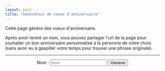 ```yaml
---
layout: post
title: "Générateur de voeux d'anniversaire"
---
```



Cette page génère des voeux d'anniversaire.

Après avoir rentré un nom, vous pouvez partager l'url de la page pour souhaiter un bon anniversaire personnalisé à la personne de votre choix (sans avoir eu à gaspiller votre temps pour trouver une phrase originale).


----------------


<p align="center">
	<span>Nom : </span>
	<input type="text" id="Nameinput" placeholder="Nom">
	<input type="button" id= "GenInput" value="Générer"> 
</p>

<p id="wishOutut"></p>

<script type="text/javascript">

	var NameInput = document.getElementById("Nameinput");
	var GenInput = document.getElementById("GenInput");

	NameInput.value = getUrlParam("name","");

	NameInput.addEventListener('change', modifyUrl);
	GenInput.addEventListener('click',Generate)

	Generate()

	function modifyUrl() {
		window.location.search = "name="+NameInput.value;
	}

	function Generate() {
		var fete = (Math.random()>0.8);
		var Name = NameInput.value;

		if (fete) {
			var wish = randomFromList([
				"Bonne ",
				"Joyeuse "]);
			wish += "fête d'";
		}
		else {
			var wish = randomFromList([
				"Bon ",
				"Joyeux "]);
		}

		var anniv = randomFromList([
			"anniversaire ",
			"anniv "]);

		wish += anniv;

		if (Name != ""){
			if (Math.random()>0.2){
				wish += Name;

				if (Math.random()>0.7){
					for (var i = 0; i < Math.floor(Math.random()*2) + 2; i++) {
						wish+= Name[Name.length-1];
					}
				}
				wish += " "
			}
		}

		for (var i = 0; i < Math.floor(Math.random()*5 -1); i++) {
			wish += "!";
		}

		wish += " "

		for (var i = 0; i < Math.floor(Math.random()*5 -1); i++) {
			wish += randomFromList([
				"🎂",
				"🎉",
				"💕",
				"😃",
				"😍",
				"😆",
				"😊",
				"😄",
				"🥳",
				"🎊",
				"🎈",
				"✨",
				"😘",
				"XD ",
				"X) ",
				]);
		}

		//console.log(wish)
		var size = Math.floor(60 - (wish.length-15))
		console.log(size)
		writeLine(size, wish);

		return wish

	}
	function getUrlVars() {
	    var vars = {};
	    var parts = window.location.href.replace(/[?&]+([^=&]+)=([^&]*)/gi, function(m,key,value) {
	        vars[key] = value;
	    });
	    return vars;
	}

	function getUrlParam(parameter, defaultvalue){
	    var urlparameter = defaultvalue;
	    if(window.location.href.indexOf(parameter) > -1){
	        urlparameter = getUrlVars()[parameter];
	        }
	    return urlparameter;
	}


	function randomFromList(list) {
	  return list[Math.floor(Math.random() * list.length)];
	}

	function writeLine(fontSize, text) {
	  var p = document.getElementById("wishOutut");
	  p.style.fontSize = fontSize + "px";
	  p.style.margin = "0";
	  p.style.textAlign = "center";
	  p.textContent = text;
	}

	

</script>